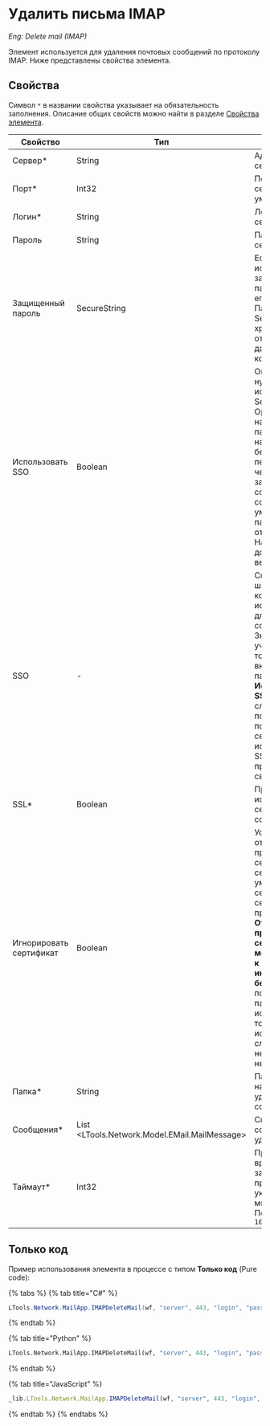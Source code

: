 # Удалить письма IMAP

*Eng: Delete mail (IMAP)*

Элемент используется для удаления почтовых сообщений по протоколу IMAP. Ниже представлены свойства элемента.

## Свойства
Символ `*` в названии свойства указывает на обязательность заполнения. Описание общих свойств можно найти в разделе [Свойства элемента](https://docs.primo-rpa.ru/primo-rpa/primo-studio/process/elements#svoistva-elementa).

| Свойство                    | Тип                                                                       | Описание                                               |
| --------------------------- | ------------------------------------------------------------------------- | ------------------------------------------------------ |                     
| Сервер\*                    | String        | Адрес почтового сервера   |
| Порт\*                      | Int32         | Порт почтового сервера. По умолчанию `993` |
| Логин\*                     | String        | Логин почтового сервера   |
| Пароль                      | String        | Пароль почтового сервера  |
| Защищенный пароль           | SecureString  | Если используется зашифрованный пароль, укажите его в этом поле. Пароль в формате SecureString не хранится в открытом виде даже в памяти компьютера.  |
| Использовать SSO            | Boolean       | Определяет, нужно ли использовать Secure Socket Options (SSO) - набор параметров и настроек для безопасной передачи данных через защищенное сокет-соединение. По умолчанию параметр отключен. Настройка добавлена в версии 23.11 |                                                        
| SSO                         | -             | Способ указания шифрования, которое должно использоваться для сокет-соединения. Значение учитывается, только если включен параметр **Использовать SSO**. В этом случае при подключении к почтовому серверу будет использовано SSO и проигнорировано свойство SSL |
| SSL\*                       | Boolean       | Признак использования сервером соединения SSL  |
| Игнорировать сертификат     | Boolean       | Установка флага отключает проверку SSL-сертификата сервера. По умолчанию сертификат сервера проверяется. **Отключение проверки SSL-сертификата может привести к проблемам информационной безопасности (!)**, поэтому параметр следует использовать только в исключительных случаях, когда невозможно без него обойтись  |
| Папка\*                     | String        | Папка, в которой находится удаляемое сообщение  |
| Сообщения\*   |List <LTools.Network.Model.EMail.MailMessage>        | Список сообщений для удаления|
| Таймаут\*                   | Int32         | Предельное время ожидания завершения процесса, указывается в миллисекундах. По умолчанию `10000` |

## Только код

Пример использования элемента в процессе с типом **Только код** (Pure code):

{% tabs %}
{% tab title="C#" %}
```csharp
LTools.Network.MailApp.IMAPDeleteMail(wf, "server", 443, "login", "password", "inbox", "messageId", 10000);
```
{% endtab %}

{% tab title="Python" %}
```python
LTools.Network.MailApp.IMAPDeleteMail(wf, "server", 443, "login", "password", "inbox", "messageId", 10000)
```
{% endtab %}

{% tab title="JavaScript" %}
```javascript
_lib.LTools.Network.MailApp.IMAPDeleteMail(wf, "server", 443, "login", "password", "inbox", "messageId", 10000);
```
{% endtab %}
{% endtabs %}



